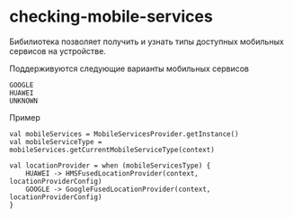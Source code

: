 # checking-mobile-services

Бибилиотека позволяет получить и узнать типы доступных мобильных сервисов на устройстве. 

Поддерживуются следующие варианты мобильных сервисов

    GOOGLE
    HUAWEI
    UNKNOWN

Пример 

    val mobileServices = MobileServicesProvider.getInstance()
    val mobileServiceType = mobileServices.getCurrentMobileServiceType(context)

    val locationProvider = when (mobileServicesType) {
        HUAWEI -> HMSFusedLocationProvider(context, locationProviderConfig)
        GOOGLE -> GoogleFusedLocationProvider(context, locationProviderConfig)
    }
